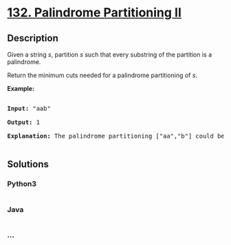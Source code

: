# [132. Palindrome Partitioning II](https://leetcode.com/problems/palindrome-partitioning-ii)

## Description
<p>Given a string <em>s</em>, partition <em>s</em> such that every substring of the partition is a palindrome.</p>



<p>Return the minimum cuts needed for a palindrome partitioning of <em>s</em>.</p>



<p><strong>Example:</strong></p>



<pre>

<strong>Input:</strong>&nbsp;&quot;aab&quot;

<strong>Output:</strong> 1

<strong>Explanation:</strong> The palindrome partitioning [&quot;aa&quot;,&quot;b&quot;] could be produced using 1 cut.

</pre>




## Solutions


<!-- tabs:start -->

### **Python3**

```python

```

### **Java**

```java

```

### **...**
```

```

<!-- tabs:end -->